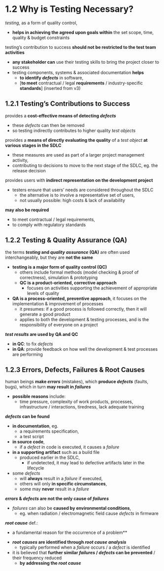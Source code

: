 # 1.2 Why is Testing Necessary?

*testing*, as a form of quality control,
* **helps in achieving the agreed upon goals within** the set scope, time, quality & budget constraints

testing’s contribution to success **should not be restricted to the test team activities**
* **any stakeholder can** use their testing skills to bring the project closer to success
* testing components, systems & associated documentation **helps**
  + **to identify *defects*** in software,
  + [**to meet** contractual / legal **requirements** / industry-specific **standards**] (inserted from v3)

## 1.2.1 Testing’s Contributions to Success

provides a **cost-effective means of detecting *defects***
* these *defects* can then be removed
* so testing indirectly contributes to higher quality *test objects*

provides a **means of directly evaluating the quality** of a *test object* **at various stages in the SDLC**
* these measures are used as part of a larger project management activity,
* contributing to decisions to move to the next stage of the SDLC, eg. the release decision

provides users with **indirect representation on the development project**
* testers ensure that users’ needs are considered throughout the SDLC
  + the alternative is to involve a representative set of users,
  + not usually possible: high costs & lack of availability

**may also be required**
* to meet contractual / legal requirements,
* to comply with regulatory standards

## 1.2.2 Testing & Quality Assurance (QA)

the terms ***testing* and *quality assurance* (QA)** are often used interchangeably, but they are **not the same**
* **testing is a major form of quality control (QC)**
  + others include formal methods (model checking & proof of correctness), simulation & prototyping
  + **QC is a product-oriented, corrective approach**
    - focuses on activities supporting the achievement of appropriate levels of quality
* **QA is a process-oriented, preventive approach**, it focuses on the implementation & improvement of processes
  + it presumes: if a good process is followed correctly, then it will generate a good product
  + applies to both the development & testing processes, and is the responsibility of everyone on a project

***test results* are used by QA and QC**
* **in QC**: to fix *defects*
* **in QA**: provide feedback on how well the development & test processes are performing

## 1.2.3 Errors, Defects, Failures & Root Causes

human beings **make *errors*** (mistakes), which **produce *defects*** (faults, bugs), which in turn **may result in *failures***
* **possible reasons** include:
  + time pressure, complexity of work products, processes, infrastructure / interactions, tiredness, lack adequate training

***defects* can be found**
* **in documentation**, eg.
  + a requirements specification,
  + a test script
* **in source code**,
  + if a *defect* in code is executed, it causes a *failure*
* **in a supporting artifact** such as a build file
  + produced earlier in the SDLC,
    - if undetected, it may lead to defective artifacts later in the lifecycle
* some *defects*
  + will **always** result in a *failure* if executed,
  + others will only **in specific circumstances**,
  + some may **never** result in a *failure*

***errors* & *defects* are not the only cause of *failures***
* *failures* can also be **caused by environmental conditions**,
  + eg. when radiation / electromagnetic field cause *defects* in firmware

***root cause*** def.:
  + a fundamental reason for the occurrence of a problem**
* ***root causes* are identified through *root cause analysis***
  + typically performed when a *failure* occurs / a *defect* is identified
* it is believed that **further similar *failures* / *defects* can be prevented** / their frequency reduced
  + **by addressing the *root cause***
